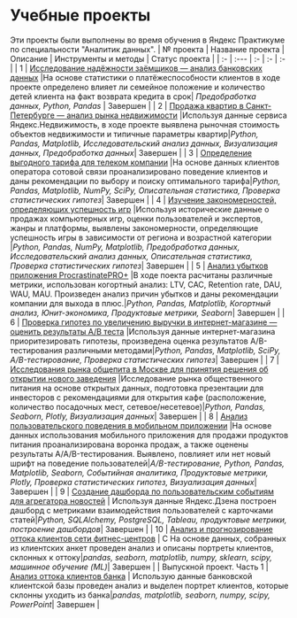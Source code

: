 # Учебные проекты

Эти проекты были выполнены во время обучения в Яндекс Практикуме по специальности "Аналитик данных".
| № проекта | Название проекта | Описание | Инструменты и методы | Статус проекта |
|  :-      | :---   | :- | :- | :- | 
| 1 | [Исследование надёжности заёмщиков — анализ банковских данных](https://github.com/Nik-Efimov/Yandex-practicum/tree/main/project%20№1) |На основе статистики о платёжеспособности клиентов в ходе проекте определено влияет ли семейное положение и количество детей клиента на факт возврата кредита в срок| *Предобработка данных, Python, Pandas* | Завершен |
| 2 | [Продажа квартир в Санкт-Петербурге — анализ рынка недвижимости](https://github.com/Nik-Efimov/Yandex-practicum/tree/main/project%20№2) |Используя данные сервиса Яндекс.Недвижимость,  в ходе проекте выявлена рыночная стоимость объектов недвижимости и типичные параметры квартир|*Python, Pandas, Matplotlib, Исследовательский анализ данных, Визуализация данных, Предобработка данных*| Завершен |
| 3 | [Определение выгодного тарифа для телеком компании](https://github.com/Nik-Efimov/Yandex-practicum/tree/main/project%20№3) |На основе данных клиентов оператора сотовой связи проанализировано поведение клиентов и даны рекомендации по выбору и поиску оптимального тарифа|*Python, Pandas, Matplotlib, NumPy, SciPy, Описательная статистика, Проверка статистических гипотез*| Завершен |
| 4 | [Изучение закономерностей, определяющих успешность игр](https://github.com/Nik-Efimov/Yandex-practicum/tree/main/project%20№4) |Используя исторические данные о продажах компьютерных игр, оценки пользователей и экспертов, жанры и платформы, выявлены закономерности, определяющие успешность игры в зависимости от региона и возрастной категории |*Python, Pandas, NumPy, Matplotlib, Предобработка данных, Исследовательский анализ данных, Описательная статистика, Проверка статистических гипотез*| Завершен |
| 5 | [Анализ убытков приложения ProcrastinatePRO+](https://github.com/Nik-Efimov/Yandex-practicum/tree/main/project%20№5) |В ходе поекта расчитаны различные метрики, использован когортный анализ: LTV, CAC, Retention rate, DAU, WAU, MAU. Произведен анализ причин убытков и даны рекомендации компании для выхода в плюс.|*Python, Pandas, Matplotlib, Когортный анализ, Юнит-экономика, Продуктовые метрики, Seaborn*| Завершен |
| 6 | [Проверка гипотез по увеличению выручки в интернет-магазине — оценить результаты A/B теста](https://github.com/Nik-Efimov/Yandex-practicum/tree/main/project%20№6) |Используя данные интернет-магазина приоритезировать гипотезы, произведена оценка результатов A/B-тестирования различными методами|*Python, Pandas, Matplotlib, SciPy, A/B-тестирование, Проверка статистических гипотез*| Завершен |
| 7 | [Исследования рынка общепита в Москве для принятия решения об открытии нового заведения](https://github.com/Nik-Efimov/Yandex-practicum/tree/main/project%20№7) |Исследование рынка общественного питания на основе открытых данных, подготовка презентации для инвесторов с рекомендациями  для открытия кафе (расположение, количество посадочных мест, сетевое/несетевое)|*Python, Pandas, Seaborn, Plotly, Визуализация данных*| Завершен |
| 8 | [Анализ пользовательского поведения в мобильном приложении](https://github.com/Nik-Efimov/Yandex-practicum/tree/main/project%20№8) |На основе данных использования мобильного приложения для продажи продуктов питания проанализирована воронка продаж, а также оценены результаты A/A/B-тестирования. Выявлено, повлияет или нет новый шрифт на поведение пользователей|*А/B-тестирование, Python, Pandas, Matplotlib, Seaborn, Событийная аналитика, Продуктовые метрики, Plotly, Проверка статистических гипотез, Визуализация данных*| Завершен |
| 9 | [Создание дашборда по пользовательским событиям для агрегатора новостей](https://github.com/Nik-Efimov/Yandex-practicum/tree/main/project%20№9) | Используя данные Яндекс.Дзена построен дашборд с метриками взаимодействия пользователей с карточками статей|*Python, SQLAlchemy, PostgreSQL, Tableau, продуктовые метрики, построение дашбордов*| Завершен |
| 10 | [Анализ и прогнозирование оттока клиентов сети фитнес-центров](https://github.com/Nik-Efimov/Yandex-practicum/tree/main/project%20№10) | C На основе данных, собранных из клиентских анкет проведен анализ и описаны портреты клиентов, склонных к оттоку|*pandas, seaborn, matplotlib, numpy, sklearn, scipy, машинное обучение (ML)*| Завершен |
| Выпускной проект. Часть 1 | [Анализ оттока клиентов банка](https://github.com/Nik-Efimov/Yandex-practicum/tree/main/final%20project%20part1) | Использую данные банковской клиентской базы проведен анализ и выделен портрет клиентов, которые склонны уходить из банка|*pandas, matplotlib, seaborn, numpy, scipy, PowerPoint*| Завершен |
